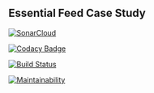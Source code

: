 ## Essential Feed Case Study

[![SonarCloud](https://sonarcloud.io/images/project_badges/sonarcloud-white.svg)](https://sonarcloud.io/summary/new_code?id=mkerd_esfeseentiald)

[![Codacy Badge](https://app.codacy.com/project/badge/Grade/2a65724a48ac4aad91167f7a13bffcd3)](https://www.codacy.com/gh/mkerd/esfeseentiald/dashboard?utm_source=github.com&amp;utm_medium=referral&amp;utm_content=mkerd/esfeseentiald&amp;utm_campaign=Badge_Grade)

[![Build Status](https://travis-ci.com/kublaios/EssentialFeed.svg?branch=main)](https://travis-ci.com/kublaios/EssentialFeed)

[![Maintainability](https://api.codeclimate.com/v1/badges/3dfed01cc36cdd091dec/maintainability)](https://codeclimate.com/github/mkerd/esfeseentiald/maintainability)
